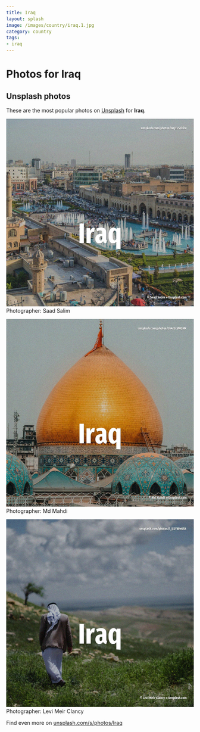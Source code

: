 ```yaml
---
title: Iraq
layout: splash
image: /images/country/iraq.1.jpg
category: country
tags:
- iraq
---
```

# Photos for Iraq
 
## Unsplash photos
These are the most popular photos on [Unsplash](https://unsplash.com) for **Iraq**.
 
![Iraq](/images/country/iraq.1.jpg)
Photographer:  Saad Salim
 
![Iraq](/images/country/iraq.2.jpg)
Photographer:  Md Mahdi
 
![Iraq](/images/country/iraq.3.jpg)
Photographer:  Levi Meir Clancy
 
Find even more on [unsplash.com/s/photos/Iraq](https://unsplash.com/s/photos/Iraq)
 
